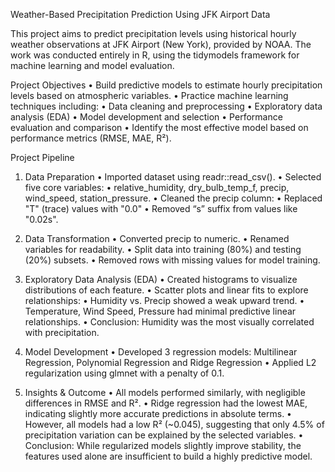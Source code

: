Weather-Based Precipitation Prediction Using JFK Airport Data

This project aims to predict precipitation levels using historical hourly weather observations at JFK Airport (New York), provided by NOAA. The work was conducted entirely in R, using the tidymodels framework for machine learning and model evaluation.

Project Objectives
	•	Build predictive models to estimate hourly precipitation levels based on atmospheric variables.
	•	Practice machine learning techniques including:
	•	Data cleaning and preprocessing
	•	Exploratory data analysis (EDA)
	•	Model development and selection
	•	Performance evaluation and comparison
	•	Identify the most effective model based on performance metrics (RMSE, MAE, R²).

Project Pipeline

1. Data Preparation
	•	Imported dataset using readr::read_csv().
	•	Selected five core variables:
	•	relative_humidity, dry_bulb_temp_f, precip, wind_speed, station_pressure.
	•	Cleaned the precip column:
	•	Replaced "T" (trace) values with "0.0"
	•	Removed “s” suffix from values like "0.02s".

2. Data Transformation
	•	Converted precip to numeric.
	•	Renamed variables for readability.
	•	Split data into training (80%) and testing (20%) subsets.
	•	Removed rows with missing values for model training.

3. Exploratory Data Analysis (EDA)
	•	Created histograms to visualize distributions of each feature.
	•	Scatter plots and linear fits to explore relationships:
	•	Humidity vs. Precip showed a weak upward trend.
	•	Temperature, Wind Speed, Pressure had minimal predictive linear relationships.
	•	Conclusion: Humidity was the most visually correlated with precipitation.

4. Model Development
  • Developed 3 regression models: Multilinear Regression, Polynomial Regression and Ridge Regression
	•	Applied L2 regularization using glmnet with a penalty of 0.1.

5. Insights & Outcome
	•	All models performed similarly, with negligible differences in RMSE and R².
	•	Ridge regression had the lowest MAE, indicating slightly more accurate predictions in absolute terms.
	•	However, all models had a low R² (~0.045), suggesting that only 4.5% of precipitation variation can be explained by the selected variables.
	•	Conclusion: While regularized models slightly improve stability, the features used alone are insufficient to build a highly predictive model.

